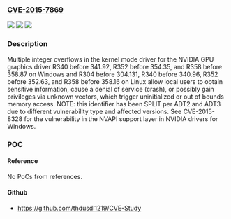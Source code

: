 ### [CVE-2015-7869](https://cve.mitre.org/cgi-bin/cvename.cgi?name=CVE-2015-7869)
![](https://img.shields.io/static/v1?label=Product&message=n%2Fa&color=blue)
![](https://img.shields.io/static/v1?label=Version&message=n%2Fa&color=blue)
![](https://img.shields.io/static/v1?label=Vulnerability&message=n%2Fa&color=brighgreen)

### Description

Multiple integer overflows in the kernel mode driver for the NVIDIA GPU graphics driver R340 before 341.92, R352 before 354.35, and R358 before 358.87 on Windows and R304 before 304.131, R340 before 340.96, R352 before 352.63, and R358 before 358.16 on Linux allow local users to obtain sensitive information, cause a denial of service (crash), or possibly gain privileges via unknown vectors, which trigger uninitialized or out of bounds memory access.  NOTE: this identifier has been SPLIT per ADT2 and ADT3 due to different vulnerability type and affected versions. See CVE-2015-8328 for the vulnerability in the NVAPI support layer in NVIDIA drivers for Windows.

### POC

#### Reference
No PoCs from references.

#### Github
- https://github.com/thdusdl1219/CVE-Study

